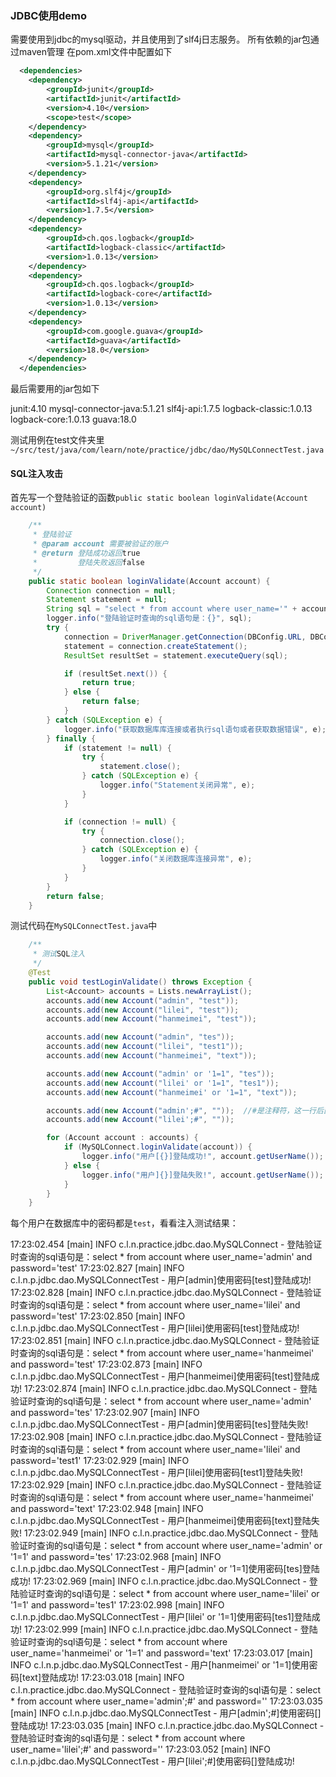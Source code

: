 ### JDBC使用demo

需要使用到jdbc的mysql驱动，并且使用到了slf4j日志服务。
所有依赖的jar包通过maven管理
在pom.xml文件中配置如下
```xml
  <dependencies>
    <dependency>
        <groupId>junit</groupId>
        <artifactId>junit</artifactId>
        <version>4.10</version>
        <scope>test</scope>
    </dependency>
    <dependency>
        <groupId>mysql</groupId>
        <artifactId>mysql-connector-java</artifactId>
        <version>5.1.21</version>
    </dependency>
    <dependency>
        <groupId>org.slf4j</groupId>
        <artifactId>slf4j-api</artifactId>
        <version>1.7.5</version>
    </dependency>
    <dependency>
        <groupId>ch.qos.logback</groupId>
        <artifactId>logback-classic</artifactId>
        <version>1.0.13</version>
    </dependency>
    <dependency>
        <groupId>ch.qos.logback</groupId>
        <artifactId>logback-core</artifactId>
        <version>1.0.13</version>
    </dependency>
    <dependency>
        <groupId>com.google.guava</groupId>
        <artifactId>guava</artifactId>
        <version>18.0</version>
    </dependency>
  </dependencies>
```
最后需要用的jar包如下
>
junit:4.10
mysql-connector-java:5.1.21
slf4j-api:1.7.5
logback-classic:1.0.13
logback-core:1.0.13
guava:18.0

测试用例在test文件夹里`~/src/test/java/com/learn/note/practice/jdbc/dao/MySQLConnectTest.java`

#### SQL注入攻击
首先写一个登陆验证的函数`public static boolean loginValidate(Account account)`
```java
    /**
     * 登陆验证
     * @param account 需要被验证的账户
     * @return 登陆成功返回true
     *         登陆失败返回false
     */
    public static boolean loginValidate(Account account) {
        Connection connection = null;
        Statement statement = null;
        String sql = "select * from account where user_name='" + account.getUserName() + "' and password='" + account.getPassword() + "'";
        logger.info("登陆验证时查询的sql语句是：{}", sql);
        try {
            connection = DriverManager.getConnection(DBConfig.URL, DBConfig.USERNAME, DBConfig.PASSWORD);
            statement = connection.createStatement();
            ResultSet resultSet = statement.executeQuery(sql);

            if (resultSet.next()) {
                return true;
            } else {
                return false;
            }
        } catch (SQLException e) {
            logger.info("获取数据库库连接或者执行sql语句或者获取数据错误", e);
        } finally {
            if (statement != null) {
                try {
                    statement.close();
                } catch (SQLException e) {
                    logger.info("Statement关闭异常", e);
                }
            }

            if (connection != null) {
                try {
                    connection.close();
                } catch (SQLException e) {
                    logger.info("关闭数据库连接异常", e);
                }
            }
        }
        return false;
    }
```

测试代码在`MySQLConnectTest.java`中
```java
    /**
     * 测试SQL注入
     */
    @Test
    public void testLoginValidate() throws Exception {
        List<Account> accounts = Lists.newArrayList();
        accounts.add(new Account("admin", "test"));
        accounts.add(new Account("lilei", "test"));
        accounts.add(new Account("hanmeimei", "test"));

        accounts.add(new Account("admin", "tes"));
        accounts.add(new Account("lilei", "test1"));
        accounts.add(new Account("hanmeimei", "text"));

        accounts.add(new Account("admin' or '1=1", "tes"));
        accounts.add(new Account("lilei' or '1=1", "tes1"));
        accounts.add(new Account("hanmeimei' or '1=1", "text"));

        accounts.add(new Account("admin';#", ""));  //#是注释符，这一行后面的都注销了
        accounts.add(new Account("lilei';#", ""));

        for (Account account : accounts) {
            if (MySQLConnect.loginValidate(account)) {
                logger.info("用户[{}]登陆成功!", account.getUserName());
            } else {
                logger.info("用户]{}]登陆失败!", account.getUserName());
            }
        }
    }
```
每个用户在数据库中的密码都是`test`，看看注入测试结果：
>
17:23:02.454 [main] INFO  c.l.n.practice.jdbc.dao.MySQLConnect - 登陆验证时查询的sql语句是：select * from account where user_name='admin' and password='test'
17:23:02.827 [main] INFO  c.l.n.p.jdbc.dao.MySQLConnectTest - 用户[admin]使用密码[test]登陆成功!
17:23:02.828 [main] INFO  c.l.n.practice.jdbc.dao.MySQLConnect - 登陆验证时查询的sql语句是：select * from account where user_name='lilei' and password='test'
17:23:02.850 [main] INFO  c.l.n.p.jdbc.dao.MySQLConnectTest - 用户[lilei]使用密码[test]登陆成功!
17:23:02.851 [main] INFO  c.l.n.practice.jdbc.dao.MySQLConnect - 登陆验证时查询的sql语句是：select * from account where user_name='hanmeimei' and password='test'
17:23:02.873 [main] INFO  c.l.n.p.jdbc.dao.MySQLConnectTest - 用户[hanmeimei]使用密码[test]登陆成功!
17:23:02.874 [main] INFO  c.l.n.practice.jdbc.dao.MySQLConnect - 登陆验证时查询的sql语句是：select * from account where user_name='admin' and password='tes'
17:23:02.907 [main] INFO  c.l.n.p.jdbc.dao.MySQLConnectTest - 用户[admin]使用密码[tes]登陆失败!
17:23:02.908 [main] INFO  c.l.n.practice.jdbc.dao.MySQLConnect - 登陆验证时查询的sql语句是：select * from account where user_name='lilei' and password='test1'
17:23:02.929 [main] INFO  c.l.n.p.jdbc.dao.MySQLConnectTest - 用户[lilei]使用密码[test1]登陆失败!
17:23:02.929 [main] INFO  c.l.n.practice.jdbc.dao.MySQLConnect - 登陆验证时查询的sql语句是：select * from account where user_name='hanmeimei' and password='text'
17:23:02.948 [main] INFO  c.l.n.p.jdbc.dao.MySQLConnectTest - 用户[hanmeimei]使用密码[text]登陆失败!
17:23:02.949 [main] INFO  c.l.n.practice.jdbc.dao.MySQLConnect - 登陆验证时查询的sql语句是：select * from account where user_name='admin' or '1=1' and password='tes'
17:23:02.968 [main] INFO  c.l.n.p.jdbc.dao.MySQLConnectTest - 用户[admin' or '1=1]使用密码[tes]登陆成功!
17:23:02.969 [main] INFO  c.l.n.practice.jdbc.dao.MySQLConnect - 登陆验证时查询的sql语句是：select * from account where user_name='lilei' or '1=1' and password='tes1'
17:23:02.998 [main] INFO  c.l.n.p.jdbc.dao.MySQLConnectTest - 用户[lilei' or '1=1]使用密码[tes1]登陆成功!
17:23:02.999 [main] INFO  c.l.n.practice.jdbc.dao.MySQLConnect - 登陆验证时查询的sql语句是：select * from account where user_name='hanmeimei' or '1=1' and password='text'
17:23:03.017 [main] INFO  c.l.n.p.jdbc.dao.MySQLConnectTest - 用户[hanmeimei' or '1=1]使用密码[text]登陆成功!
17:23:03.018 [main] INFO  c.l.n.practice.jdbc.dao.MySQLConnect - 登陆验证时查询的sql语句是：select * from account where user_name='admin';#' and password=''
17:23:03.035 [main] INFO  c.l.n.p.jdbc.dao.MySQLConnectTest - 用户[admin';#]使用密码[]登陆成功!
17:23:03.035 [main] INFO  c.l.n.practice.jdbc.dao.MySQLConnect - 登陆验证时查询的sql语句是：select * from account where user_name='lilei';#' and password=''
17:23:03.052 [main] INFO  c.l.n.p.jdbc.dao.MySQLConnectTest - 用户[lilei';#]使用密码[]登陆成功!